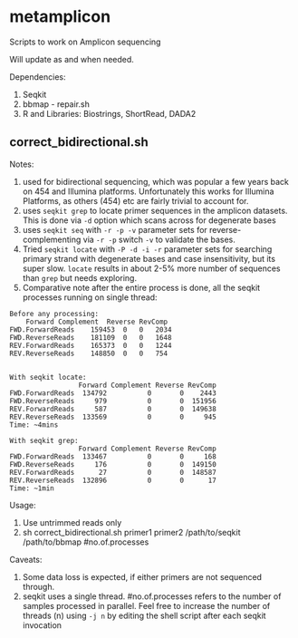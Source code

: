 # metamplicon
Scripts to work on Amplicon sequencing

Will update as and when needed.

Dependencies:
1. Seqkit
2. bbmap - repair.sh
3. R and Libraries: Biostrings, ShortRead, DADA2

## correct_bidirectional.sh
Notes:
1. used for bidirectional sequencing, which was popular a few years back on 454 and Illumina platforms. Unfortunately this works for Illumina Platforms, as others (454) etc are fairly trivial to account for.
2. uses `seqkit grep` to locate primer sequences in the amplicon datasets. This is done via `-d` option which scans across for degenerate bases
3. uses `seqkit seq` with `-r -p -v` parameter sets for reverse-complementing via `-r -p` switch `-v` to validate the bases.
4. Tried `seqkit locate` with `-P -d -i -r` parameter sets for searching primary strand with degenerate bases and case insensitivity, but its super slow. `locate` results in about 2-5% more number of sequences than `grep` but needs exploring. 
5. Comparative note after the entire process is done, all the seqkit processes running on single thread:
````
Before any processing:
	Forward	Complement	Reverse	RevComp
FWD.ForwardReads	159453	0	0	2034
FWD.ReverseReads	181109	0	0	1648
REV.ForwardReads	165373	0	0	1244
REV.ReverseReads	148850	0	0	754


With seqkit locate:
                 Forward Complement Reverse RevComp
FWD.ForwardReads  134792          0       0    2443
FWD.ReverseReads     979          0       0  151956
REV.ForwardReads     587          0       0  149638
REV.ReverseReads  133569          0       0     945
Time: ~4mins

With seqkit grep:
                 Forward Complement Reverse RevComp
FWD.ForwardReads  133467          0       0     168
FWD.ReverseReads     176          0       0  149150
REV.ForwardReads      27          0       0  148587
REV.ReverseReads  132896          0       0      17
Time: ~1min
````

Usage: 
1. Use untrimmed reads only
2. sh correct_bidirectional.sh primer1 primer2 /path/to/seqkit /path/to/bbmap #no.of.processes

Caveats: 
1. Some data loss is expected, if either primers are not sequenced through.
2. seqkit uses a single thread. #no.of.processes refers to the number of samples processed in parallel. Feel free to increase the number of threads (n) using `-j n` by editing the shell script after each seqkit invocation

#####
